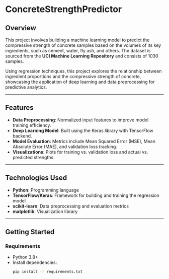 # **ConcreteStrengthPredictor**

## **Overview**
This project involves building a machine learning model to predict the compressive strength of concrete samples based on the volumes of its key ingredients, such as cement, water, fly ash, and others. The dataset is sourced from the **UCI Machine Learning Repository** and consists of 1030 samples.

Using regression techniques, this project explores the relationship between ingredient proportions and the compressive strength of concrete, showcasing the application of deep learning and data preprocessing for predictive analytics.

---

## **Features**
- **Data Preprocessing**: Normalized input features to improve model training efficiency.
- **Deep Learning Model**: Built using the Keras library with TensorFlow backend.
- **Model Evaluation**: Metrics include Mean Squared Error (MSE), Mean Absolute Error (MAE), and validation loss tracking.
- **Visualizations**: Plots for training vs. validation loss and actual vs. predicted strengths.

---

## **Technologies Used**
- **Python**: Programming language
- **TensorFlow/Keras**: Framework for building and training the regression model
- **scikit-learn**: Data preprocessing and evaluation metrics
- **matplotlib**: Visualization library

---

## **Getting Started**
### **Requirements**
- Python 3.8+
- Install dependencies:
  ```bash
  pip install -r requirements.txt
